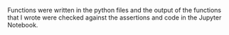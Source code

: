 Functions were written in the python files and the output of the functions that I wrote were checked against the assertions and code in the Jupyter Notebook.

